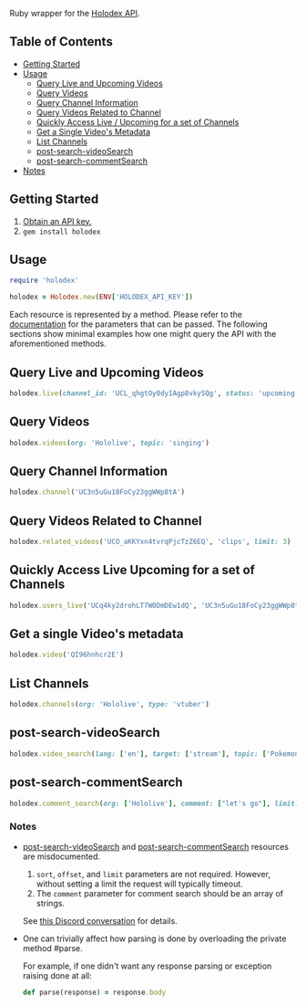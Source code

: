 Ruby wrapper for the [Holodex API](https://docs.holodex.net/).

## Table of Contents
- [Getting Started](#getting-started)
- [Usage](#usage)
  - [Query Live and Upcoming Videos](#query-live-and-upcoming-videos)
  - [Query Videos](#query-videos)
  - [Query Channel Information](#query-channel-information)
  - [Query Videos Related to Channel](#query-videos-related-to-channel)
  - [Quickly Access Live / Upcoming for a set of Channels](#quickly-access-live-upcoming-for-a-set-of-channels)
  - [Get a Single Video's Metadata](#get-a-single-videos-metadata)
  - [List Channels](#list-channels)
  - [post-search-videoSearch](#post-search-videosearch)
  - [post-search-commentSearch](#post-search-commentsearch)
- [Notes](#notes)

## Getting Started
1. [Obtain an API key.](https://docs.holodex.net/#section/Getting-Started/Obtaining-API-Key)
2. ``gem install holodex``

## Usage
```ruby
require 'holodex'

holodex = Holodex.new(ENV['HOLODEX_API_KEY'])
```

Each resource is represented by a method. Please refer to the [documentation](https://docs.holodex.net) for the parameters that can be passed.
The following sections show minimal examples how one might query the API with the aforementioned methods.

## Query Live and Upcoming Videos
```ruby
holodex.live(channel_id: 'UCL_qhgtOy0dy1Agp8vkySQg', status: 'upcoming')
```

## Query Videos
```ruby
holodex.videos(org: 'Hololive', topic: 'singing')
```

## Query Channel Information
```ruby
holodex.channel('UC3n5uGu18FoCy23ggWWp8tA')
```

## Query Videos Related to Channel
```ruby
holodex.related_videos('UCO_aKKYxn4tvrqPjcTzZ6EQ', 'clips', limit: 3)
```

## Quickly Access Live Upcoming for a set of Channels
```ruby
holodex.users_live('UCq4ky2drohLT7W0DmDEw1dQ', 'UC3n5uGu18FoCy23ggWWp8tA', 'UC_sFNM0z0MWm9A6WlKPuMMg')
```

## Get a single Video's metadata
```ruby
holodex.video('QI96hnhcr2E')
```

## List Channels
```ruby
holodex.channels(org: 'Hololive', type: 'vtuber')
```

## post-search-videoSearch
```ruby
holodex.video_search(lang: ['en'], target: ['stream'], topic: ['Pokemon_Unite'], limit: 3)
```

## post-search-commentSearch
```ruby
holodex.comment_search(org: ['Hololive'], comment: ["let's go"], limit: 1)
```

### Notes
- [post-search-videoSearch](https://docs.holodex.net/#operation/post-search-videoSearch) and [post-search-commentSearch](https://docs.holodex.net/#operation/post-search-commentSearch) resources are misdocumented.

  1. ``sort``, ``offset``, and ``limit`` parameters are not required. However, without setting a limit the request will typically timeout.
  2. The ``comment`` parameter for comment search should be an array of strings.

  See [this Discord conversation](https://discord.com/channels/796190073271353385/801759432450375700/1104481994982830168) for details.

- One can trivially affect how parsing is done by overloading the private method #parse.
  
  For example, if one didn't want any response parsing or exception raising done at all:
  ```ruby
  def parse(response) = response.body
  ```
